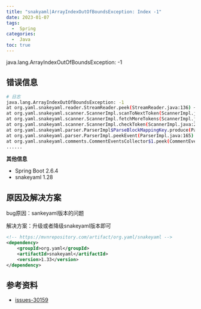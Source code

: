 ```yaml
---
title: "snakyaml|ArrayIndexOutOfBoundsException: Index -1"
date: 2023-01-07
tags:
  -  Spring
categories:
  -  Java
toc: true
---
```


java.lang.ArrayIndexOutOfBoundsException: -1

<!-- more -->



## 错误信息

```bash
# 日志
java.lang.ArrayIndexOutOfBoundsException: -1
at org.yaml.snakeyaml.reader.StreamReader.peek(StreamReader.java:136) ~[snakeyaml-1.29.jar!/:na]
at org.yaml.snakeyaml.scanner.ScannerImpl.scanToNextToken(ScannerImpl.java:1222) ~[snakeyaml-1.29.jar!/:na]
at org.yaml.snakeyaml.scanner.ScannerImpl.fetchMoreTokens(ScannerImpl.java:308) ~[snakeyaml-1.29.jar!/:na]
at org.yaml.snakeyaml.scanner.ScannerImpl.checkToken(ScannerImpl.java:248) ~[snakeyaml-1.29.jar!/:na]
at org.yaml.snakeyaml.parser.ParserImpl$ParseBlockMappingKey.produce(ParserImpl.java:634) ~[snakeyaml-1.29.jar!/:na]
at org.yaml.snakeyaml.parser.ParserImpl.peekEvent(ParserImpl.java:165) ~[snakeyaml-1.29.jar!/:na]
at org.yaml.snakeyaml.comments.CommentEventsCollector$1.peek(CommentEventsCollector.java:59) ~[snakeyaml-1.29.jar!/:na]
......

```

**其他信息**

- Spring Boot 2.6.4
- snakeyaml 1.28


## 原因及解决方案

bug原因：sankeyaml版本的问题

解决方案：升级或者降级snakeyaml版本即可

```xml
<!-- https://mvnrepository.com/artifact/org.yaml/snakeyaml -->
<dependency>
    <groupId>org.yaml</groupId>
    <artifactId>snakeyaml</artifactId>
    <version>1.33</version>
</dependency>
```

## 参考资料

- [issues-30159](https://github.com/spring-projects/spring-boot/issues/30159)